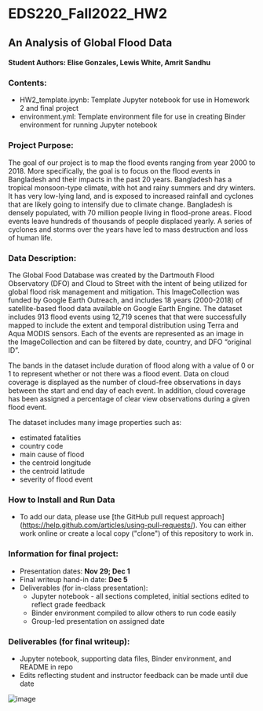 # EDS220_Fall2022_HW2
## An Analysis of Global Flood Data

#### Student Authors: Elise Gonzales, Lewis White, Amrit Sandhu

### Contents:
- HW2_template.ipynb: Template Jupyter notebook for use in Homework 2 and final project
- environment.yml: Template environment file for use in creating Binder environment for running Jupyter notebook

### Project Purpose:
The goal of our project is to map the flood events ranging from year 2000 to 2018. More specifically, the goal is to focus on the flood events in Bangladesh and their impacts in the past 20 years. Bangladesh has a tropical monsoon-type climate, with hot and rainy summers and dry winters. It has very low-lying land, and is exposed to increased rainfall and cyclones that are likely going to intensify due to climate change. Bangladesh is densely populated, with 70 million people living in flood-prone areas. Flood events leave hundreds of thousands of people displaced yearly. A series of cyclones and storms over the years have led to mass destruction and loss of human life.

### Data Description:
The Global Food Database was created by the Dartmouth Flood Observatory (DFO) and Cloud to Street with the intent of being utilized for global flood risk management and mitigation. This ImageCollection was funded by Google Earth Outreach, and includes 18 years (2000-2018) of satellite-based flood data available on Google Earth Engine. The dataset includes 913 flood events using 12,719 scenes that that were successfully mapped to include the extent and temporal distribution using Terra and Aqua MODIS sensors. Each of the events are represented as an image in the ImageCollection and can be filtered by date, country, and DFO “original ID”.

The bands in the dataset include duration of flood along with a value of 0 or 1 to represent whether or not there was a flood event. Data on cloud coverage is displayed as the number of cloud-free observations in days between the start and end day of each event. In addition, cloud coverage has been assigned a percentage of clear view observations during a given flood event.

The dataset includes many image properties such as:
   - estimated fatalities
   - country code
   - main cause of flood 
   - the centroid longitude 
   - the centroid latitude
   - severity of flood event 

### How to Install and Run Data
   - To add our data, please use [the GitHub pull request approach] (https://help.github.com/articles/using-pull-requests/). You can either work online or        create a local copy ("clone") of this repository to work in.

### Information for final project:
- Presentation dates: **Nov 29; Dec 1**
- Final writeup hand-in date: **Dec 5**
- Deliverables (for in-class presentation):
  - Jupyter notebook - all sections completed, initial sections edited to reflect grade feedback
  - Binder environment compiled to allow others to run code easily
  - Group-led presentation on assigned date

### Deliverables (for final writeup):
  - Jupyter notebook, supporting data files, Binder environment, and README in repo
  - Edits reflecting student and instructor feedback can be made until due date

![image](https://user-images.githubusercontent.com/110213774/202562515-54d9687f-f10d-4aa2-b6b8-4a5da4c3ffc3.png)

